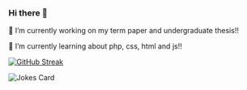 ### Hi there 👋

 🔭 I’m currently working on my term paper and undergraduate thesis!!
 
 🌱 I’m currently learning about php, css, html and js!!
 
[![GitHub Streak](https://github-readme-streak-stats.herokuapp.com?user=albinoemili&theme=dracula&date_format=M%20j%5B%2C%20Y%5D)](https://git.io/streak-stats)

<!-- Markdown -->

![Jokes Card](https://readme-jokes.vercel.app/api)
 
 

<!--
**albinoemili/albinoemili** is a ✨ _special_ ✨ repository because its `README.md` (this file) appears on your GitHub profile.

Here are some ideas to get you started:

- 🔭 I’m currently working on ...
- 🌱 I’m currently learning ...
- 👯 I’m looking to collaborate on ...
- 🤔 I’m looking for help with ...
- 💬 Ask me about ...
- 📫 How to reach me: ...
- 😄 Pronouns: ...
- ⚡ Fun fact: ...
-->

